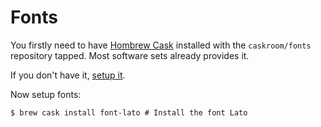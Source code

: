 # Fonts

You firstly need to have [Hombrew Cask](http://caskroom.io) installed with the `caskroom/fonts` repository tapped. Most software sets already provides it.

If you don't have it, [setup it](./software/list/package_manager.md).

Now setup fonts:

```ShellSession
$ brew cask install font-lato # Install the font Lato
```
